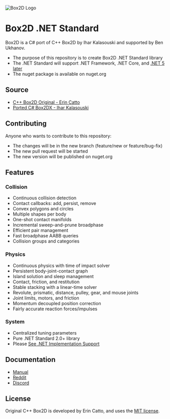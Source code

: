 ![Box2D Logo](https://box2d.org/images/logo.svg)

# Box2D .NET Standard 

Box2D is a C# port of C++ Box2D by Ihar Kalasouski and supported by Ben Ukhanov.

- The purpose of this repository is to create Box2D .NET Standard library
- The .NET Standard will support .NET Framework, .NET Core, and [.NET 5 later](https://medium.com/capgemini-dynamics-365-team/future-of-net-net-5-microsoft-build-2019-from-a-net-developer-point-of-view-7a1158fb0691)
- The nuget package is available on nuget.org

## Source

- [C++ Box2D Original - Erin Catto](https://github.com/erincatto/box2d)
- [Ported C# Box2DX - Ihar Kalasouski](https://code.google.com/archive/p/box2dx/)

## Contributing

Anyone who wants to contribute to this repository:
- The changes will be in the new branch (feature/new or feature/bug-fix)
- The new pull request will be started
- The new version will be published on nuget.org

## Features

### Collision
- Continuous collision detection
- Contact callbacks: add, persist, remove
- Convex polygons and circles
- Multiple shapes per body
- One-shot contact manifolds
- Incremental sweep-and-prune broadphase
- Efficient pair management
- Fast broadphase AABB queries
- Collision groups and categories

### Physics
- Continuous physics with time of impact solver
- Persistent body-joint-contact graph
- Island solution and sleep management
- Contact, friction, and restitution
- Stable stacking with a linear-time solver
- Revolute, prismatic, distance, pulley, gear, and mouse joints
- Joint limits, motors, and friction
- Momentum decoupled position correction
- Fairly accurate reaction forces/impulses

### System
- Centralized tuning parameters
- Pure .NET Standard 2.0+ library
- Please [See .NET Implementation Support](https://docs.microsoft.com/en-us/dotnet/standard/net-standard)

## Documentation
- [Manual](https://box2d.org/documentation/)
- [Reddit](https://www.reddit.com/r/box2d/)
- [Discord](https://discord.gg/NKYgCBP)

## License
Original C++ Box2D is developed by Erin Catto, and uses the [MIT license](https://en.wikipedia.org/wiki/MIT_License).

